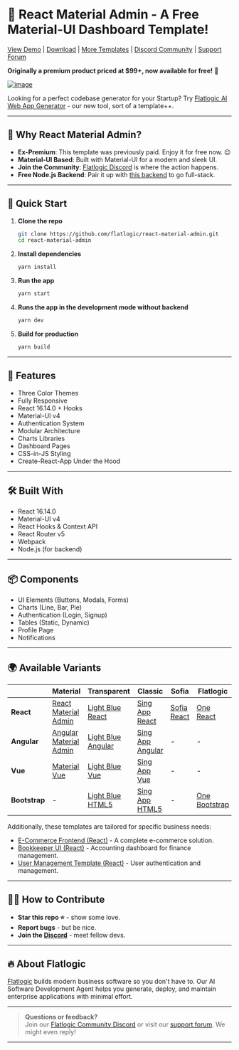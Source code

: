 # 🚀 React Material Admin - A Free Material-UI Dashboard Template!

[View Demo](https://flatlogic.com/templates/react-material-admin-full/demo) | [Download](https://github.com/flatlogic/react-material-admin/archive/refs/heads/master.zip) | [More Templates](https://flatlogic.com/templates) | [Discord Community](https://discord.gg/flatlogic-community) | [Support Forum](https://flatlogic.com/forum)

**Originally a premium product priced at $99+, now available for free!** 🎉

[![image](https://user-images.githubusercontent.com/24964748/55800639-df780300-5adc-11e9-84b7-7c2437088516.png)](https://flatlogic.com/templates/react-material-admin-full/demo)

Looking for a perfect codebase generator for your Startup? Try [Flatlogic AI Web App Generator](https://flatlogic.com/generator) - our new tool, sort of a template++.

---

## 🎯 Why React Material Admin?
- **Ex-Premium**: This template was previously paid. Enjoy it for free now. 😉
- **Material-UI Based**: Built with Material-UI for a modern and sleek UI.
- **Join the Community**: [Flatlogic Discord](https://discord.gg/flatlogic-community) is where the action happens.
- **Free Node.js Backend**: Pair it up with [this backend](https://github.com/flatlogic/nodejs-backend) to go full-stack.

---

## 🚀 Quick Start

1. **Clone the repo**
   ```bash
   git clone https://github.com/flatlogic/react-material-admin.git
   cd react-material-admin
   ```
2. **Install dependencies**
   ```bash
   yarn install
   ```
3. **Run the app**
   ```bash
   yarn start
   ```
4. **Runs the app in the development mode without backend**
    ```bash 
    yarn dev
    ```

5. **Build for production**
   ```bash
   yarn build
   ```

---

## 🧩 Features

- Three Color Themes
- Fully Responsive
- React 16.14.0 + Hooks
- Material-UI v4
- Authentication System
- Modular Architecture
- Charts Libraries
- Dashboard Pages
- CSS-in-JS Styling
- Create-React-App Under the Hood

---

## 🛠 Built With

- React 16.14.0
- Material-UI v4
- React Hooks & Context API
- React Router v5
- Webpack
- Node.js (for backend)

---

## 📦 Components

- UI Elements (Buttons, Modals, Forms)
- Charts (Line, Bar, Pie)
- Authentication (Login, Signup)
- Tables (Static, Dynamic)
- Profile Page
- Notifications

---

## 🌍 Available Variants

|               | **Material**                                              | **Transparent**                                         | **Classic**                                          | **Sofia**                                          | **Flatlogic**                                      |
|---------------|-----------------------------------------------------------|---------------------------------------------------------|-------------------------------------------------------|-----------------------------------------------------|----------------------------------------------------|
| **React**     | [React Material Admin](https://github.com/flatlogic/react-material-admin) | [Light Blue React](https://github.com/flatlogic/light-blue-react) | [Sing App React](https://github.com/flatlogic/sing-app-react) | [Sofia React](https://github.com/flatlogic/sofia-react) | [One React](https://github.com/flatlogic/one-react) |
| **Angular**   | [Angular Material Admin](https://github.com/flatlogic/angular-material-admin-full) | [Light Blue Angular](https://github.com/flatlogic/light-blue-angular) | [Sing App Angular](https://github.com/flatlogic/sing-app-angular) | - | - |
| **Vue**       | [Material Vue](https://github.com/flatlogic/material-vue-full) | [Light Blue Vue](https://github.com/flatlogic/light-blue-vue) | [Sing App Vue](https://github.com/flatlogic/sing-app-vue-dashboard) | - | - |
| **Bootstrap** | - | [Light Blue HTML5](https://github.com/flatlogic/light-blue-html5) | [Sing App HTML5](https://github.com/flatlogic/sing-app-html5) | - | [One Bootstrap](https://github.com/flatlogic/one-bootstrap-template-full) |


Additionally, these templates are tailored for specific business needs:
- [E-Commerce Frontend (React)](https://github.com/flatlogic/ecommerce-frontend) - A complete e-commerce solution.
- [Bookkeeper UI (React)](https://github.com/flatlogic/bookkeeper-ui) - Accounting dashboard for finance management.
- [User Management Template (React)](https://github.com/flatlogic/user-management-template) - User authentication and management.

---

## 👨‍💻 How to Contribute

- **Star this repo ⭐** - show some love.
- **Report bugs** - but be nice.
- **Join the [Discord](https://discord.gg/flatlogic-community)** - meet fellow devs.

---

## 🔥 About Flatlogic

[Flatlogic](https://flatlogic.com/ai-software-development-agent) builds modern business software so you don't have to. Our AI Software Development Agent helps you generate, deploy, and maintain enterprise applications with minimal effort.

---

> **Questions or feedback?**  
> Join our [Flatlogic Community Discord](https://discord.gg/flatlogic-community) or visit our [support forum](https://flatlogic.com/forum). We might even reply!

---

